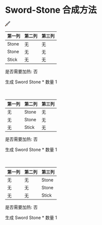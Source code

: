 # Sword-Stone 合成方法

![Icon](a75b627ab4baae24faeb489a472c1972.png)

|第一列|第二列|第三列|
|----|-----|-----|
|Stone|无|无|
|Stone|无|无|
|Stick|无|无|

是否需要加热: 否

生成 Sword Stone \* 数量 1
<br/> <br/> <br/> 

|第一列|第二列|第三列|
|----|-----|-----|
|无|Stone|无|
|无|Stone|无|
|无|Stick|无|

是否需要加热: 否

生成 Sword Stone \* 数量 1
<br/> <br/> <br/> 

|第一列|第二列|第三列|
|----|-----|-----|
|无|无|Stone|
|无|无|Stone|
|无|无|Stick|

是否需要加热: 否

生成 Sword Stone \* 数量 1
<br/> <br/> <br/> 

